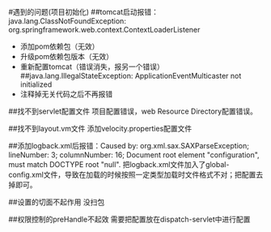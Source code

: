 #遇到的问题(项目初始化)
##tomcat启动报错：java.lang.ClassNotFoundException: org.springframework.web.context.ContextLoaderListener
* 添加pom依赖包（无效）
* 升级pom依赖包版本（无效）
* 重新配置tomcat（错误消失，报另一个错误）
##java.lang.IllegalStateException: ApplicationEventMulticaster not initialized
* 注释掉无关代码之后不再报错

##找不到servlet配置文件
项目配置错误，web Resource Directory配置错误。

##找不到layout.vm文件
添加velocity.properties配置文件

##添加logback.xml后报错：Caused by: org.xml.sax.SAXParseException; lineNumber: 3; columnNumber: 16; Document root element "configuration", must match DOCTYPE root "null".
把logback.xml文件加入了global-config.xml文件，导致在加载的时候按照一定类型加载时文件格式不对；把配置去掉即可。

##设置的切面不起作用
没扫包

##权限控制的preHandle不起效
需要把配置放在dispatch-servlet中进行配置
